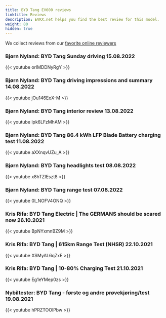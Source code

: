 ```yaml
---
title: BYD Tang EV600 reviews
linktitle: Reviews
description: EVKX.net helps you find the best review for this model. 
weight: 80
hidden: true
---
```

<object type="image/svg+xml" data="../modelnavigation.svg"></object>
We collect reviews from our [favorite online reviewers](/guides/evreviewers/)

### Bjørn Nyland: BYD Tang Sunday driving 15.08.2022

{{< youtube orlMDDNyRgY >}}

### Bjørn Nyland: BYD Tang driving impressions and summary 14.08.2022

{{< youtube jOu146EoX-M >}}

### Bjørn Nyland: BYD Tang interior review 13.08.2022

{{< youtube lpk6LFzMhAM >}}

### Bjørn Nyland: BYD Tang 86.4 kWh LFP Blade Battery charging test 11.08.2022

{{< youtube aXXnqvUZu_A >}}

### Bjørn Nyland: BYD Tang headlights test 08.08.2022

{{< youtube x8hTZIEszt8 >}}

### Bjørn Nyland: BYD Tang range test 07.08.2022

{{< youtube 0I_NOFV4ONQ >}}

### Kris Rifa: BYD Tang Electric | The GERMANS should be scared now 26.10.2021

{{< youtube BpNYxmnBZ9M >}}

### Kris Rifa: BYD Tang | 615km Range Test (NHSR) 22.10.2021

{{< youtube XSMyAL6qZxE >}}

### Kris Rifa: BYD Tang | 10-80% Charging Test 21.10.2021

{{< youtube Eg1eYMep0zs >}}

### Nybiltester: BYD Tang - første og andre prøvekjøring/test 19.08.2021

{{< youtube hPRZTOOlPbw >}}

